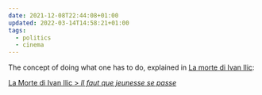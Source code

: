 ```yaml
---
date: 2021-12-08T22:44:08+01:00
updated: 2022-03-14T14:58:21+01:00
tags:
  - politics
  - cinema
---
```

The concept of doing what one has to do, explained in [La morte di Ivan Ilic](La%20morte%20di%20Ivan%20Ilic.md):

[La Morte di Ivan Ilic \> <em lang='fr'>Il faut que jeunesse se passe</em>](La%20morte%20di%20Ivan%20Ilic.md#Il%20faut%20que%20jeunesse%20se%20passe)
